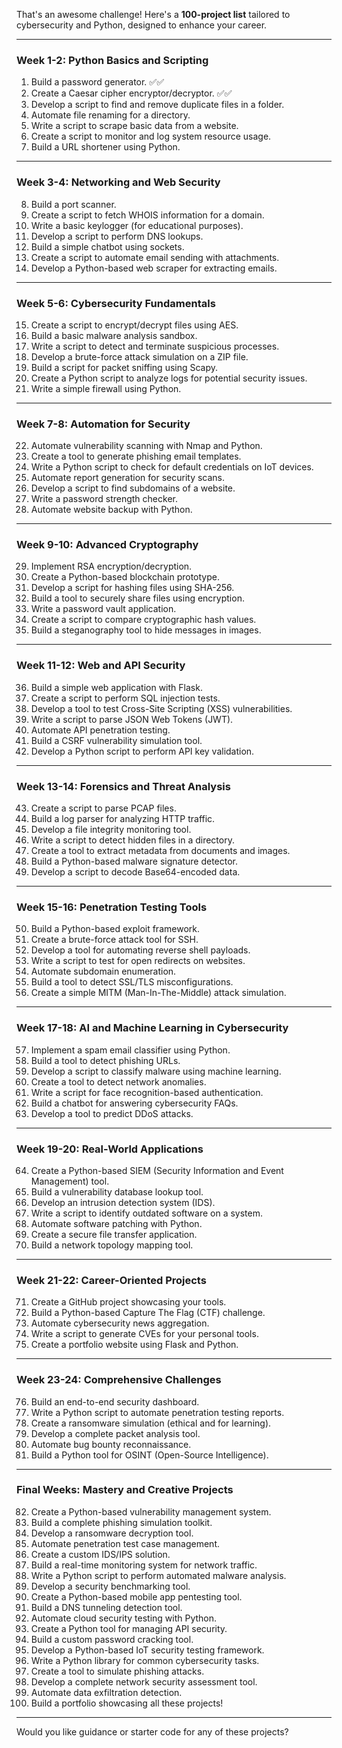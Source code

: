 That's an awesome challenge! Here's a **100-project list** tailored to cybersecurity and Python, designed to enhance your career.  

---

### **Week 1-2: Python Basics and Scripting**  
1. Build a password generator. ✅✅ 
2. Create a Caesar cipher encryptor/decryptor.  ✅✅
3. Develop a script to find and remove duplicate files in a folder.  
4. Automate file renaming for a directory.  
5. Write a script to scrape basic data from a website.  
6. Create a script to monitor and log system resource usage.  
7. Build a URL shortener using Python.  

---

### **Week 3-4: Networking and Web Security**  
8. Build a port scanner.  
9. Create a script to fetch WHOIS information for a domain.  
10. Write a basic keylogger (for educational purposes).  
11. Develop a script to perform DNS lookups.  
12. Build a simple chatbot using sockets.  
13. Create a script to automate email sending with attachments.  
14. Develop a Python-based web scraper for extracting emails.  

---

### **Week 5-6: Cybersecurity Fundamentals**  
15. Create a script to encrypt/decrypt files using AES.  
16. Build a basic malware analysis sandbox.  
17. Write a script to detect and terminate suspicious processes.  
18. Develop a brute-force attack simulation on a ZIP file.  
19. Build a script for packet sniffing using Scapy.  
20. Create a Python script to analyze logs for potential security issues.  
21. Write a simple firewall using Python.  

---

### **Week 7-8: Automation for Security**  
22. Automate vulnerability scanning with Nmap and Python.  
23. Create a tool to generate phishing email templates.  
24. Write a Python script to check for default credentials on IoT devices.  
25. Automate report generation for security scans.  
26. Develop a script to find subdomains of a website.  
27. Write a password strength checker.  
28. Automate website backup with Python.  

---

### **Week 9-10: Advanced Cryptography**  
29. Implement RSA encryption/decryption.  
30. Create a Python-based blockchain prototype.  
31. Develop a script for hashing files using SHA-256.  
32. Build a tool to securely share files using encryption.  
33. Write a password vault application.  
34. Create a script to compare cryptographic hash values.  
35. Build a steganography tool to hide messages in images.  

---

### **Week 11-12: Web and API Security**  
36. Build a simple web application with Flask.  
37. Create a script to perform SQL injection tests.  
38. Develop a tool to test Cross-Site Scripting (XSS) vulnerabilities.  
39. Write a script to parse JSON Web Tokens (JWT).  
40. Automate API penetration testing.  
41. Build a CSRF vulnerability simulation tool.  
42. Develop a Python script to perform API key validation.  

---

### **Week 13-14: Forensics and Threat Analysis**  
43. Create a script to parse PCAP files.  
44. Build a log parser for analyzing HTTP traffic.  
45. Develop a file integrity monitoring tool.  
46. Write a script to detect hidden files in a directory.  
47. Create a tool to extract metadata from documents and images.  
48. Build a Python-based malware signature detector.  
49. Develop a script to decode Base64-encoded data.  

---

### **Week 15-16: Penetration Testing Tools**  
50. Build a Python-based exploit framework.  
51. Create a brute-force attack tool for SSH.  
52. Develop a tool for automating reverse shell payloads.  
53. Write a script to test for open redirects on websites.  
54. Automate subdomain enumeration.  
55. Build a tool to detect SSL/TLS misconfigurations.  
56. Create a simple MITM (Man-In-The-Middle) attack simulation.  

---

### **Week 17-18: AI and Machine Learning in Cybersecurity**  
57. Implement a spam email classifier using Python.  
58. Build a tool to detect phishing URLs.  
59. Develop a script to classify malware using machine learning.  
60. Create a tool to detect network anomalies.  
61. Write a script for face recognition-based authentication.  
62. Build a chatbot for answering cybersecurity FAQs.  
63. Develop a tool to predict DDoS attacks.  

---

### **Week 19-20: Real-World Applications**  
64. Create a Python-based SIEM (Security Information and Event Management) tool.  
65. Build a vulnerability database lookup tool.  
66. Develop an intrusion detection system (IDS).  
67. Write a script to identify outdated software on a system.  
68. Automate software patching with Python.  
69. Create a secure file transfer application.  
70. Build a network topology mapping tool.  

---

### **Week 21-22: Career-Oriented Projects**  
71. Create a GitHub project showcasing your tools.  
72. Build a Python-based Capture The Flag (CTF) challenge.  
73. Automate cybersecurity news aggregation.  
74. Write a script to generate CVEs for your personal tools.  
75. Create a portfolio website using Flask and Python.  

---

### **Week 23-24: Comprehensive Challenges**  
76. Build an end-to-end security dashboard.  
77. Write a Python script to automate penetration testing reports.  
78. Create a ransomware simulation (ethical and for learning).  
79. Develop a complete packet analysis tool.  
80. Automate bug bounty reconnaissance.  
81. Build a Python tool for OSINT (Open-Source Intelligence).  

---

### **Final Weeks: Mastery and Creative Projects**  
82. Create a Python-based vulnerability management system.  
83. Build a complete phishing simulation toolkit.  
84. Develop a ransomware decryption tool.  
85. Automate penetration test case management.  
86. Create a custom IDS/IPS solution.  
87. Build a real-time monitoring system for network traffic.  
88. Write a Python script to perform automated malware analysis.  
89. Develop a security benchmarking tool.  
90. Create a Python-based mobile app pentesting tool.  
91. Build a DNS tunneling detection tool.  
92. Automate cloud security testing with Python.  
93. Create a Python tool for managing API security.  
94. Build a custom password cracking tool.  
95. Develop a Python-based IoT security testing framework.  
96. Write a Python library for common cybersecurity tasks.  
97. Create a tool to simulate phishing attacks.  
98. Develop a complete network security assessment tool.  
99. Automate data exfiltration detection.  
100. Build a portfolio showcasing all these projects!  

---

Would you like guidance or starter code for any of these projects?